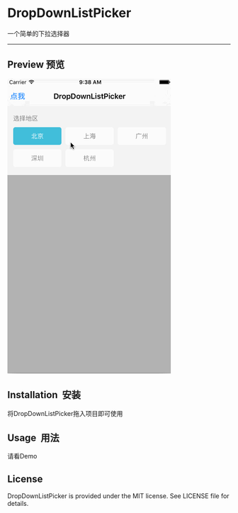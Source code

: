 # DropDownListPicker

一个简单的下拉选择器

---- 


Preview  预览
---- 
![DropDownListPicker Demo][image-1]

## Installation &nbsp;安装
将DropDownListPicker拖入项目即可使用
## Usage &nbsp;用法
请看Demo

## License
DropDownListPicker is provided under the MIT license. See LICENSE file for details.

[image-1]:	https://github.com/wangcy90/DropDownListPicker/blob/master/Preview/DemoPreview.gif